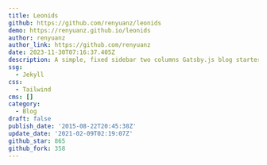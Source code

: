 ```yaml
---
title: Leonids
github: https://github.com/renyuanz/leonids
demo: https://renyuanz.github.io/leonids
author: renyuanz
author_link: https://github.com/renyuanz
date: 2023-11-30T07:16:37.405Z
description: A simple, fixed sidebar two columns Gatsby.js blog starter.
ssg:
  - Jekyll
css:
  - Tailwind
cms: []
category:
  - Blog
draft: false
publish_date: '2015-08-22T20:45:38Z'
update_date: '2021-02-09T02:19:07Z'
github_star: 865
github_fork: 358
---
```

